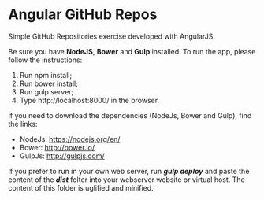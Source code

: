 # Angular GitHub Repos

Simple GitHub Repositories exercise developed with AngularJS.

Be sure you have **NodeJS**, **Bower** and **Gulp** installed.
To run the app, please follow the instructions:

1. Run npm install;
2. Run bower install;
3. Run gulp server;
4. Type http://localhost:8000/ in the browser.

If you need to download the dependencies (NodeJs, Bower and Gulp), find the links:
- NodeJs: https://nodejs.org/en/
- Bower: http://bower.io/
- GulpJs: http://gulpjs.com/

If you prefer to run in your own web server, run ***gulp deploy*** and paste the content of the ***dist*** folter into your webserver website or virtual host.
The content of this folder is uglified and minified.
